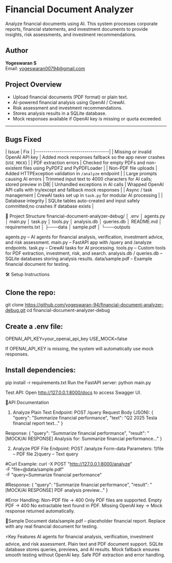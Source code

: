 # Financial Document Analyzer

Analyze financial documents using AI. This system processes corporate reports, financial statements, and investment documents to provide insights, risk assessments, and investment recommendations.

## Author
**Yogeswaran S**  
Email: yogeswaran00794@gmail.com

## Project Overview

- Upload financial documents (PDF format) or plain text.
- AI-powered financial analysis using OpenAI / CrewAI.
- Risk assessment and investment recommendations.
- Stores analysis results in a SQLite database.
- Mock responses available if OpenAI key is missing or quota exceeded.

---

## Bugs Fixed

| Issue                                                         | Fix |
|------------------------------------|
| Missing or invalid OpenAI API key  |                Added mock responses fallback so the app never crashes (`USE_MOCK`) |
| PDF extraction errors              |                Checked for empty PDFs and non-existent files using PyPDF2 and PyPDFLoader |
| Non-PDF file uploads               |                Added HTTPException validation in `/analyze` endpoint |
| Large prompts causing AI errors    |                Trimmed input text to 4000 characters for AI calls; stored preview in DB|
| Unhandled exceptions in AI calls   |                Wrapped OpenAI API calls with try/except and fallback mock responses |
| Async / task management            |                CrewAI tasks set up in `task.py` for modular AI processing |
| Database integrity                 |                SQLite tables auto-created and input safely committed;no crashes if database exists |


📂 Project Structure
financial-document-analyzer-debug/
│   .env
│   agents.py
│   main.py
│   task.py
│   tools.py
│   analysis.db
│   queries.db
│   README.md
│   requirements.txt
│
├───data
│       sample.pdf
│
└───outputs


agents.py – AI agents for financial analysis, verification, investment advice, and risk assessment.
main.py – FastAPI app with /query and /analyze endpoints.
task.py – CrewAI tasks for AI processing.
tools.py – Custom tools for PDF extraction, investment, risk, and search.
analysis.db / queries.db – SQLite databases storing analysis results.
data/sample.pdf – Example financial document for testing.


🛠️ Setup Instructions
## Clone the repo:
git clone https://github.com/yogeswaran-94/financial-document-analyzer-debug.git
cd financial-document-analyzer-debug

## Create a .env file:
OPENAI_API_KEY=your_openai_api_key
USE_MOCK=false

If OPENAI_API_KEY is missing, the system will automatically use mock responses.

## Install dependencies:

pip install -r requirements.txt
Run the FastAPI server:
python main.py


Test API: Open http://127.0.0.1:8000/docs
 to access Swagger UI.

📡API Documentation
1. Analyze Plain Text
Endpoint: POST /query
Request Body (JSON):
{
  "query": "Summarize financial performance",
  "text": "Q2 2025 Tesla financial report text..."
}

Response:
{
  "query": "Summarize financial performance",
  "result": "[MOCK/AI RESPONSE] Analysis for: Summarize financial performance..."
}

2. Analyze PDF File
Endpoint: POST /analyze
Form-data Parameters:
1)file – PDF file
2)query – Text query

#Curl Example:
curl -X POST "http://127.0.0.1:8000/analyze" \
-F "file=@data/sample.pdf" \
-F "query=Summarize financial performance"

#Response:
{
  "query": "Summarize financial performance",
  "result": "[MOCK/AI RESPONSE] PDF analysis preview..."
}

#Error Handling:
Non-PDF file → 400 Only PDF files are supported.
Empty PDF → 400 No extractable text found in PDF.
Missing OpenAI key → Mock response returned automatically.

📄Sample Document
data/sample.pdf – placeholder financial report. Replace with any real financial document for testing.

⚡Key Features
AI agents for financial analysis, verification, investment advice, and risk assessment.
Plain text and PDF document support.
SQLite database stores queries, previews, and AI results.
Mock fallback ensures smooth testing without OpenAI key.
Safe PDF extraction and error handling.